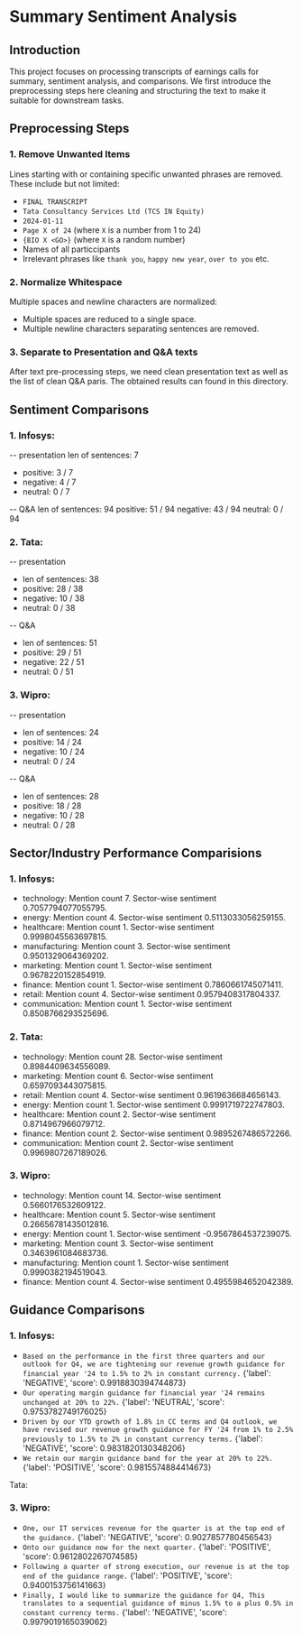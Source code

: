 # Summary Sentiment Analysis

## Introduction

This project focuses on processing transcripts of earnings calls for summary, sentiment analysis, and comparisons. We first introduce the preprocessing steps here cleaning and structuring the text to make it suitable for downstream tasks.

## Preprocessing Steps

### 1. Remove Unwanted Items

Lines starting with or containing specific unwanted phrases are removed. These include but not limited:
- `FINAL TRANSCRIPT`
- `Tata Consultancy Services Ltd (TCS IN Equity)`
- `2024-01-11`
- `Page X of 24` (where `X` is a number from 1 to 24)
- `{BIO X <GO>}` (where `X` is a random number)
- Names of all particcipants
- Irrelevant phrases like `thank you`, `happy new year`, `over to you` etc. 

### 2. Normalize Whitespace

Multiple spaces and newline characters are normalized:
- Multiple spaces are reduced to a single space.
- Multiple newline characters separating sentences are removed.

### 3. Separate to Presentation and Q&A texts

After text pre-processing steps, we need clean presentation text as well as the list of clean Q&A paris. The obtained results can found in this directory.

## Sentiment Comparisons

### 1. Infosys:
  
-- presentation 
len of sentences:  7
- positive: 3 / 7
- negative: 4 / 7
- neutral: 0 / 7

-- Q&A 
len of sentences:  94
positive: 51 / 94
negative: 43 / 94
neutral: 0 / 94


### 2. Tata: 

-- presentation 
- len of sentences:  38
- positive: 28 / 38
- negative: 10 / 38
- neutral: 0 / 38

-- Q&A 
- len of sentences:  51
- positive: 29 / 51
- negative: 22 / 51
- neutral: 0 / 51


### 3. Wipro: 

-- presentation 
- len of sentences:  24
- positive: 14 / 24
- negative: 10 / 24
- neutral: 0 / 24

-- Q&A 
- len of sentences:  28
- positive: 18 / 28
- negative: 10 / 28
- neutral: 0 / 28

## Sector/Industry Performance Comparisions

### 1. Infosys: 
- technology: Mention count 7. Sector-wise sentiment 0.7057794077055795.
- energy: Mention count 4. Sector-wise sentiment 0.5113033056259155.
- healthcare: Mention count 1. Sector-wise sentiment 0.9998045563697815.
- manufacturing: Mention count 3. Sector-wise sentiment 0.9501329064369202.
- marketing: Mention count 1. Sector-wise sentiment 0.9678220152854919.
- finance: Mention count 1. Sector-wise sentiment 0.7860661745071411.
- retail: Mention count 4. Sector-wise sentiment 0.9579408317804337.
- communication: Mention count 1. Sector-wise sentiment 0.8508766293525696.

### 2. Tata: 
- technology: Mention count 28. Sector-wise sentiment 0.8984409634556089.
- marketing: Mention count 6. Sector-wise sentiment 0.6597093443075815.
- retail: Mention count 4. Sector-wise sentiment 0.9619636684656143.
- energy: Mention count 1. Sector-wise sentiment 0.9991719722747803.
- healthcare: Mention count 2. Sector-wise sentiment 0.8714967966079712.
- finance: Mention count 2. Sector-wise sentiment 0.9895267486572266.
- communication: Mention count 2. Sector-wise sentiment 0.9969807267189026.

### 3. Wipro: 
- technology: Mention count 14. Sector-wise sentiment 0.5660176532609122.
- healthcare: Mention count 5. Sector-wise sentiment 0.26656781435012816.
- energy: Mention count 1. Sector-wise sentiment -0.9567864537239075.
- marketing: Mention count 3. Sector-wise sentiment 0.3463961084683736.
- manufacturing: Mention count 1. Sector-wise sentiment 0.9990382194519043.
- finance: Mention count 4. Sector-wise sentiment 0.4955984652042389.



## Guidance Comparisons

### 1. Infosys: 
- `Based on the performance in the first three quarters and our outlook for Q4, we are tightening our revenue growth guidance for financial year '24 to 1.5% to 2% in constant currency.` {'label': 'NEGATIVE', 'score': 0.9918830394744873}
- `Our operating margin guidance for financial year '24 remains unchanged at 20% to 22%.` {'label': 'NEUTRAL', 'score': 0.9753782749176025}
- `Driven by our YTD growth of 1.8% in CC terms and Q4 outlook, we have revised our revenue growth guidance for FY '24 from 1% to 2.5% previously to 1.5% to 2% in constant currency terms.` {'label': 'NEGATIVE', 'score': 0.9831820130348206}
- `We retain our margin guidance band for the year at 20% to 22%.` {'label': 'POSITIVE', 'score': 0.9815574884414673}

Tata: 

### 3. Wipro: 
- `One, our IT services revenue for the quarter is at the top end of the guidance.` {'label': 'NEGATIVE', 'score': 0.9027857780456543}
- `Onto our guidance now for the next quarter.` {'label': 'POSITIVE', 'score': 0.9612802267074585}
- `Following a quarter of strong execution, our revenue is at the top end of the guidance range.` {'label': 'POSITIVE', 'score': 0.9400153756141663}
- `Finally, I would like to summarize the guidance for Q4, This translates to a sequential guidance of minus 1.5% to a plus 0.5% in constant currency terms.` {'label': 'NEGATIVE', 'score': 0.9979019165039062}
